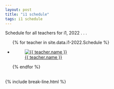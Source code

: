 ```yaml
---
layout: post
title: "i1 schedule"
tags: i1 schedule
---
```


Schedule for all teachers for i1, 2022 . . .

<ul class="photo-gallery">
  {% for teacher in site.data.i1-2022.Schedule %}
    <li>
      <a href="{{ site.gdrive }}{{ teacher.link }}">
        <figure>
          <img src="{{ teacher.photo | relative_url }}" alt="{{ teacher.name }}">
          <figcaption>{{ teacher.name }}</figcaption>
        </figure> 
      </a>
    </li>
  {% endfor %}
</ul>

<br>
{% include break-line.html %}

